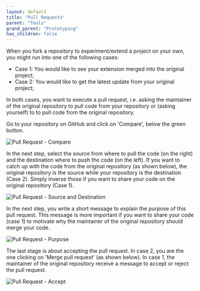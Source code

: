 ```yaml
---
layout: default
title: "Pull Requests"
parent: "Tools"
grand_parent: "Prototyping"
has_children: false
---
```


When you fork a repository to experiment/extend a project on your own, you might
run into one of the following cases:

* Case 1: You would like to see your extension merged into the original project;
* Case 2: You would like to get the latest update from your original project;

In both cases, you want to execute a pull request, i.e. asking the maintainer of
the original repository to pull code from your repository or (asking yourself) to
to pull code from the original repository.

Go to your repository on GitHub and click on 'Compare', below the green button.

![Pull Request - Compare]({{site.baseurl}}/assets/images/pull_request_compare.png)

In the next step, select the source from where to pull the code (on the right)
and the destination where to push the code (on the left). If you want to catch up
with the code from the original repository (as shown below), the original repository
is the source while your repository is the destination (Case 2). Simply inverse
those if you want to share your code on the original repository (Case 1).

![Pull Request - Source and Destination]({{site.baseurl}}/assets/images/pull_request_src_dest.png)

In the next step, you write a short message to explain the purpose of this pull
request. This message is more important if you want to share your code (case 1) to
motivate why the maintainer of the original repository should merge your code.

![Pull Request - Purpose]({{site.baseurl}}/assets/images/pull_request_purpose.png)

The last stage is about accepting the pull request. In case 2, you are the one
clicking on 'Merge pull request' (as shown below). In case 1, the maintainer of
the original repository receive a message to accept or reject the pull request.

![Pull Request - Accept]({{site.baseurl}}/assets/images/pull_request_accept.png)
